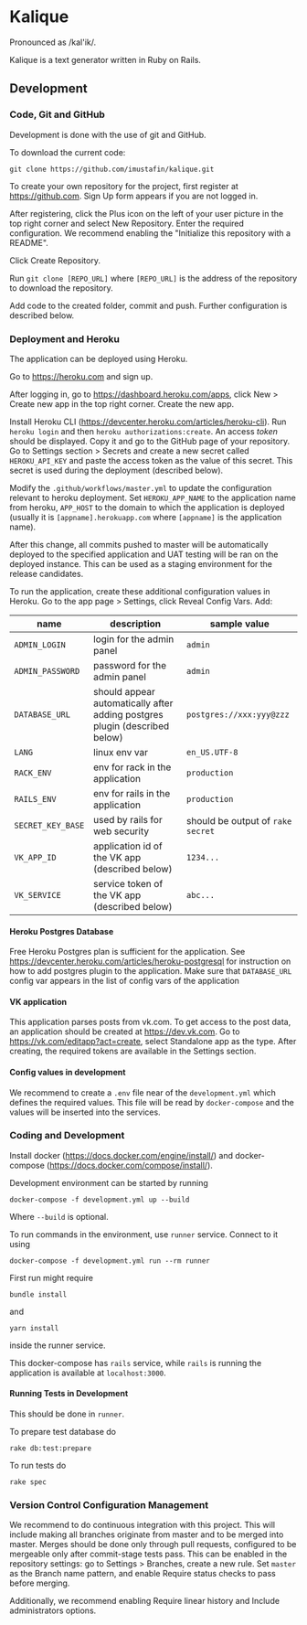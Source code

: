 # Kalique
Pronounced as /kal'ik/.

Kalique is a text generator written in Ruby on Rails.

## Development
### Code, Git and GitHub
Development is done with the use of git and GitHub.

To download the current code:
```
git clone https://github.com/imustafin/kalique.git
```

To create your own repository for the project, first register
at https://github.com. Sign Up form appears if you are not logged in.

After registering, click the Plus icon on the left of your user picture in the top right corner and select New Repository.
Enter the required configuration. We recommend enabling the "Initialize this repository with a README".

Click Create Repository.

Run `git clone [REPO_URL]` where `[REPO_URL]` is the address of the repository to download the repository.

Add code to the created folder, commit and push. Further configuration is described below.

### Deployment and Heroku
The application can be deployed using Heroku.

Go to https://heroku.com and sign up.

After logging in, go to https://dashboard.heroku.com/apps, click New > Create new app in the top right corner. Create the new app.

Install Heroku CLI (https://devcenter.heroku.com/articles/heroku-cli). Run `heroku login` and then `heroku authorizations:create`.
An access *token* should be displayed. Copy it and go to the GitHub page of your repository. Go to Settings section > Secrets and create a new secret called `HEROKU_API_KEY` and paste the access token as the value of this secret. This secret is used during the deployment (described below).

Modify the `.github/workflows/master.yml` to update the configuration relevant to heroku deployment. Set `HEROKU_APP_NAME` to the application name from heroku, `APP_HOST` to the
domain to which the application is deployed (usually it is `[appname].herokuapp.com` where `[appname]` is the application name).

After this change, all commits pushed to master will be automatically deployed to the specified application and UAT testing will be ran on the deployed instance. This can be used as a staging environment for the release candidates.


To run the application, create these additional configuration values in Heroku.
Go to the app page > Settings, click Reveal Config Vars. Add:

name | description | sample value
-----|-------------|---------------
`ADMIN_LOGIN` | login for the admin panel | `admin`
`ADMIN_PASSWORD` | password for the admin panel | `admin`
`DATABASE_URL` | should appear automatically after adding postgres plugin (described below) | `postgres://xxx:yyy@zzz`
`LANG` | linux env var | `en_US.UTF-8`
`RACK_ENV` | env for rack in the application | `production`
`RAILS_ENV` | env for rails in the application | `production`
`SECRET_KEY_BASE` | used by rails for web security | should be output of `rake secret`
`VK_APP_ID` | application id of the VK app (described below) | `1234...`
`VK_SERVICE` | service token of the VK app (described below) | `abc...`

#### Heroku Postgres Database
Free Heroku Postgres plan is sufficient for the application. See https://devcenter.heroku.com/articles/heroku-postgresql
for instruction on how to add postgres plugin to the application. Make sure that `DATABASE_URL` config var appears
in the list of config vars of the application

#### VK application
This application parses posts from vk.com. To get access to the post data, an application
should be created at https://dev.vk.com. Go to https://vk.com/editapp?act=create,
select Standalone app as the type. After creating, the required tokens are available
in the Settings section.

#### Config values in development
We recommend to create a `.env` file near of the `development.yml` which
defines the required values. This file will be read by `docker-compose` and
the values will be inserted into the services.

### Coding and Development
Install docker (https://docs.docker.com/engine/install/) and docker-compose (https://docs.docker.com/compose/install/).

Development environment can be started by running
```
docker-compose -f development.yml up --build
```
Where `--build` is optional.

To run commands in the environment, use `runner` service. Connect to it
using
```
docker-compose -f development.yml run --rm runner
```

First run might require
```
bundle install
```
and
```
yarn install
```
inside the runner service.

This docker-compose has `rails` service,
while `rails` is running the application is available at
`localhost:3000`.

#### Running Tests in Development
This should be done in `runner`.

To prepare test database do
```
rake db:test:prepare
```

To run tests do
```
rake spec
```

### Version Control Configuration Management
We recommend to do continuous integration with this project. This will include making all branches originate from master and to be merged into master. Merges should be done only through pull requests, configured to be mergeable only after commit-stage tests pass. This can be enabled in the repository settings: go to Settings > Branches, create a new rule. Set `master` as the Branch name pattern, and enable Require status checks to pass before merging.

Additionally, we recommend enabling Require linear history and Include administrators options.
